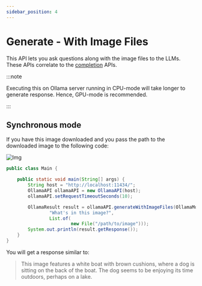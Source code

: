 ```yaml
---
sidebar_position: 4
---
```


# Generate - With Image Files

This API lets you ask questions along with the image files to the LLMs.
These APIs correlate to
the [completion](https://github.com/jmorganca/ollama/blob/main/docs/api.md#generate-a-completion) APIs.

:::note

Executing this on Ollama server running in CPU-mode will take longer to generate response. Hence, GPU-mode is
recommended.

:::

## Synchronous mode

If you have this image downloaded and you pass the path to the downloaded image to the following code:

![Img](https://t3.ftcdn.net/jpg/02/96/63/80/360_F_296638053_0gUVA4WVBKceGsIr7LNqRWSnkusi07dq.jpg)

```java
public class Main {

    public static void main(String[] args) {
        String host = "http://localhost:11434/";
        OllamaAPI ollamaAPI = new OllamaAPI(host);
        ollamaAPI.setRequestTimeoutSeconds(10);

        OllamaResult result = ollamaAPI.generateWithImageFiles(OllamaModelType.LLAVA,
                "What's in this image?",
                List.of(
                        new File("/path/to/image")));
        System.out.println(result.getResponse());
    }
}
```

You will get a response similar to:

> This image features a white boat with brown cushions, where a dog is sitting on the back of the boat. The dog seems to
> be enjoying its time outdoors, perhaps on a lake.